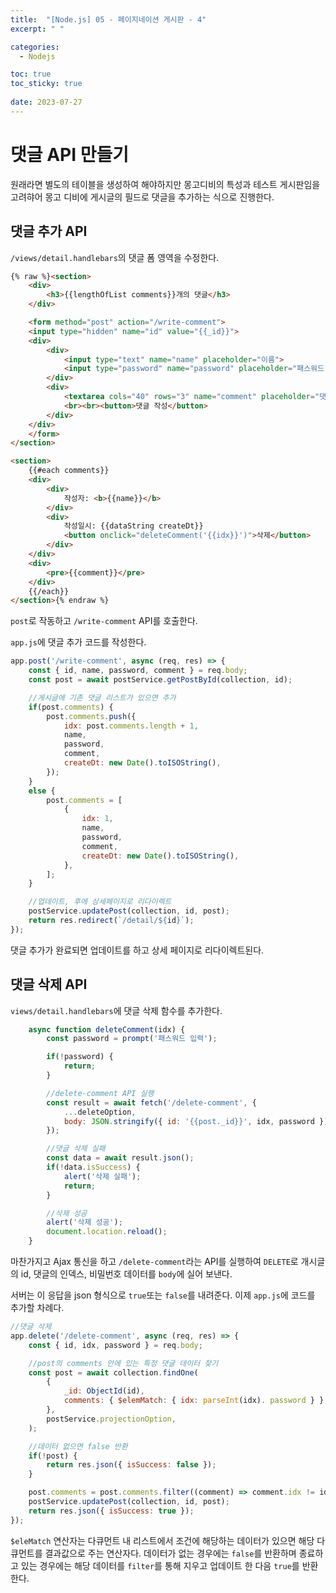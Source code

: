 ```yaml
---
title:  "[Node.js] 05 - 페이지네이션 게시판 - 4"
excerpt: " "

categories:
  - Nodejs

toc: true
toc_sticky: true
 
date: 2023-07-27
---
```


# 댓글 API 만들기

원래라면 별도의 테이블을 생성하여 해야하지만 몽고디비의 특성과 테스트 게시판임을 고려햐어 몽고 디비에 게시글의 필드로 댓글을 추가하는 식으로 진행한다.

## 댓글 추가 API

`/views/detail.handlebars`의 댓글 폼 영역을 수정한다. 

```html
{% raw %}<section>
    <div>
        <h3>{{lengthOfList comments}}개의 댓글</h3>
    </div>

    <form method="post" action="/write-comment">
    <input type="hidden" name="id" value="{{_id}}">
    <div>
        <div>
            <input type="text" name="name" placeholder="이름">
            <input type="password" name="password" placeholder="패스워드">
        </div>
        <div>
            <textarea cols="40" rows="3" name="comment" placeholder="댓글 입력"></textarea>
            <br><br><button>댓글 작성</button>
        </div>
    </div>
    </form>
</section>

<section>
    {{#each comments}}
    <div>
        <div>
            작성자: <b>{{name}}</b>
        </div>
        <div>
            작성일시: {{dataString createDt}}
            <button onclick="deleteComment('{{idx}}')">삭제</button>
        </div>
    </div>
    <div>
        <pre>{{comment}}</pre>
    </div>
    {{/each}}
</section>{% endraw %}
```

`post`로 작동하고 `/write-comment` API를 호출한다. 

`app.js`에 댓글 추가 코드를 작성한다.

```js
app.post('/write-comment', async (req, res) => {
    const { id, name, password, comment } = req.body;
    const post = await postService.getPostById(collection, id);

    //게시글에 기존 댓글 리스트가 있으면 추가
    if(post.comments) {
        post.comments.push({
            idx: post.comments.length + 1,
            name,
            password,
            comment,
            createDt: new Date().toISOString(),
        });
    }
    else {
        post.comments = [
            {
                idx: 1,
                name,
                password,
                comment,
                createDt: new Date().toISOString(),
            },
        ];
    }

    //업데이트, 후에 상세페이지로 리다이렉트
    postService.updatePost(collection, id, post);
    return res.redirect(`/detail/${id}`);
});
```

댓글 추가가 완료되면 업데이트를 하고 상세 페이지로 리다이렉트된다.

## 댓글 삭제 API

`views/detail.handlebars`에 댓글 삭제 함수를 추가한다.

```js
    async function deleteComment(idx) {
        const password = prompt('패스워드 입력');

        if(!password) {
            return;
        }

        //delete-comment API 실행
        const result = await fetch('/delete-comment', {
            ...deleteOption,
            body: JSON.stringify({ id: '{{post._id}}', idx, password })
        });

        //댓글 삭제 실패
        const data = await result.json();
        if(!data.isSuccess) {
            alert('삭제 실패');
            return;
        }

        //삭제 성공
        alert('삭제 성공');
        document.location.reload();
    }
```

마찬가지고 Ajax 통신을 하고 `/delete-comment`라는 API를 실행하여 `DELETE`로 개시글의 id, 댓글의 인덱스, 비밀번호 데이터를 `body`에 실어 보낸다.

서버는 이 응답을 json 형식으로 `true`또는 `false`를 내려준다. 이제 `app.js`에 코드를 추가할 차례다.

```js
//댓글 삭제
app.delete('/delete-comment', async (req, res) => {
    const { id, idx, password } = req.body;

    //post의 comments 안에 있는 특정 댓글 데이터 찾기
    const post = await collection.findOne(
        {
            _id: ObjectId(id),
            comments: { $elemMatch: { idx: parseInt(idx). password } },
        },
        postService.projectionOption,
    );

    //데이터 없으면 false 반환 
    if(!post) {
        return res.json({ isSuccess: false });
    }

    post.comments = post.comments.filter((comment) => comment.idx != idx);
    postService.updatePost(collection, id, post);
    return res.json({ isSuccess: true });
});
```

`$eleMatch` 연산자는 다큐먼트 내 리스트에서 조건에 해당하는 데이터가 있으면 해당 다큐먼트를 결과값으로 주는 연산자다. 데이터가 없는 경우에는 `false`를 반환하며 종료하고 있는 경우에는 해당 데이터를 `filter`를 통해 지우고 업데이트 한 다음 `true`를 반환한다.